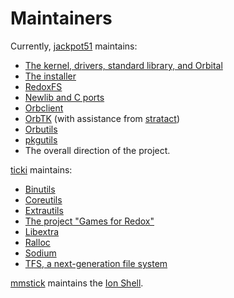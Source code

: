 Maintainers
===========

Currently, [jackpot51] maintains:
- [The kernel, drivers, standard library, and Orbital]
- [The installer]
- [RedoxFS]
- [Newlib and C ports]
- [Orbclient]
- [OrbTK] (with assistance from [stratact])
- [Orbutils]
- [pkgutils]
- The overall direction of the project.

[ticki] maintains:

- [Binutils]
- [Coreutils]
- [Extrautils]
- [The project "Games for Redox"]
- [Libextra]
- [Ralloc]
- [Sodium]
- [TFS, a next-generation file system]

[mmstick] maintains the [Ion Shell].

[jackpot51]: https://github.com/jackpot51
[mmstick]: https://github.com/mmstick
[stratact]: https://github.com/stratact
[ticki]: https://github.com/ticki

[The kernel, drivers, standard library, and Orbital]: https://github.com/redox-os/redox
[The installer]: https://github.com/redox-os/installer
[RedoxFS]: https://github.com/redox-os/redoxfs
[Newlib and C ports]: https://github.com/redox-os/libc
[Orbclient]: https://github.com/redox-os/orbclient
[OrbTK]: https://github.com/redox-os/orbtk
[Orbutils]: https://github.com/redox-os/orbutils
[pkgutils]: https://github.com/redox-os/pkgutils

[Ralloc]: https://github.com/redox-os/ralloc
[Coreutils]: https://github.com/redox-os/coreutils
[Sodium]: https://github.com/redox-os/sodium
[TFS, a next-generation file system]: https://github.com/redox-os/tfs
[Tedsta]: https://github.com/tedsta
[Libextra]: https://github.com/redox-os/libextra
[Binutils]: https://github.com/redox-os/binutils
[Extrautils]: https://github.com/redox-os/extrautils
[The project "Games for Redox"]: https://github.com/redox-os/games

[Ion Shell]: https://github.com/redox-os/ion
